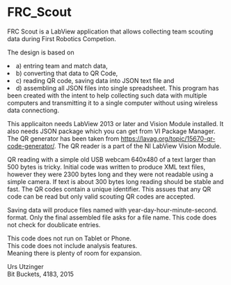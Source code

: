 # FRC_Scout
FRC Scout is a LabView application that allows collecting team scouting data during First Robotics Competion.

The design is based on 
<li> a) entring team and match data,
<li> b) converting that data to QR Code, 
<li> c) reading QR code, saving data into JSON text file and 
<li> d) assembling all JSON files into single spreadsheet.
This program has been created with the intent to help collecting such data with multiple computers and transmitting it to a single computer without using wireless data connectiong. <br>

This applicaiton needs LabView 2013 or later and Vision Module installed. It also needs JSON package which you can get from VI Package Manager. The QR generator has been taken from https://lavag.org/topic/15670-qr-code-generator/. The QR reader is a part of the NI LabView Vision Module. <br>

QR reading with a simple old USB webcam 640x480 of a text larger than 500 bytes is tricky. Initial code was written to produce XML text files, however they were 2300 bytes long and they were  not readable using a simple camera. If text is about 300 bytes long reading should be stable and fast. The QR codes contain a unique identifier. This assues that any QR code can be read but only valid scouting QR codes are accepted. <br>

Saving data will produce files named with year-day-hour-minute-second. format. Only the final assembled file asks for a file name. This code does not check for doublicate entries. <br>

This code does not run on Tablet or Phone. <br>
This code does not include analysis features. <br>
Meaning there is plenty of room for expansion. <br>

Urs Utzinger <br>
Bit Buckets, 4183, 2015
